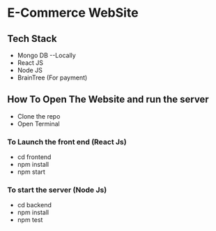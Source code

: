 # E-Commerce WebSite
## Tech Stack
- Mongo DB
--Locally
- React JS
- Node JS
- BrainTree (For payment)
##  How To Open The Website and run the server
-  Clone the repo
-  Open Terminal
### To Launch the front end (React Js)
- cd frontend
-  npm install
- npm start
### To start the server (Node Js)
- cd backend
- npm install
- npm test  

